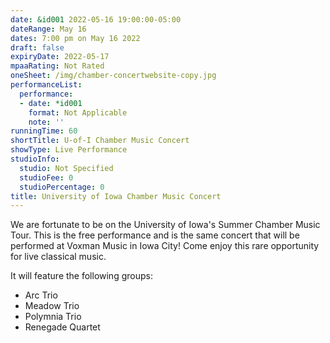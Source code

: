 ```yaml
---
date: &id001 2022-05-16 19:00:00-05:00
dateRange: May 16
dates: 7:00 pm on May 16 2022
draft: false
expiryDate: 2022-05-17
mpaaRating: Not Rated
oneSheet: /img/chamber-concertwebsite-copy.jpg
performanceList:
  performance:
  - date: *id001
    format: Not Applicable
    note: ''
runningTime: 60
shortTitle: U-of-I Chamber Music Concert
showType: Live Performance
studioInfo:
  studio: Not Specified
  studioFee: 0
  studioPercentage: 0
title: University of Iowa Chamber Music Concert
---
```


We are fortunate to be on the University of Iowa's Summer Chamber Music Tour. This is the free performance and is the same concert that will be performed at Voxman Music in Iowa City! Come enjoy this rare opportunity for live classical music.  

It will feature the following groups:  
  - Arc Trio
  - Meadow Trio
  - Polymnia Trio
  - Renegade Quartet